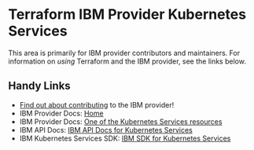 # Terraform IBM Provider Kubernetes Services
<!-- markdownlint-disable MD026 -->
This area is primarily for IBM provider contributors and maintainers. For information on _using_ Terraform and the IBM provider, see the links below.


## Handy Links
* [Find out about contributing](../../../.github/CONTRIBUTING.md) to the IBM provider!
* IBM Provider Docs: [Home](https://registry.terraform.io/providers/IBM-Cloud/ibm/latest/docs)
* IBM Provider Docs: [One of the Kubernetes Services resources](https://registry.terraform.io/providers/IBM-Cloud/ibm/latest/docs/resources/container_addons)
* IBM API Docs: [IBM API Docs for Kubernetes Services](https://containers.cloud.ibm.com/global/swagger-global-api/)
* IBM Kubernetes Services SDK: [IBM SDK for Kubernetes Services](https://github.com/IBM-Cloud/bluemix-go/tree/master/api/container)
